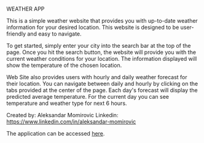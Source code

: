 WEATHER APP

This is a simple weather website that provides you with up-to-date weather information for your desired location. This website is designed to be user-friendly and easy to navigate.

To get started, simply enter your city into the search bar at the top of the page. Once you hit the search button, the website will provide you with the current weather conditions for your location. The information displayed will show the temperature of the chosen location.

Web Site also provides users with hourly and daily weather forecast for their location. You can navigate between daily and hourly by clicking on the tabs provided at the center of the page. Each day's forecast will display the predicted average temperature. For the current day you can see temperature and weather type for next 6 hours.

Created by: Aleksandar Momirovic
Linkedin: https://www.linkedin.com/in/aleksandar-momirovic

The application can be accessed <a href="https://momire3.github.io/Weather-Api">here</a>.
